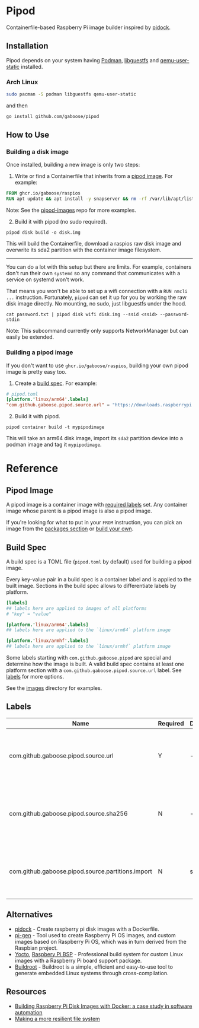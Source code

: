 # Pipod

Containerfile-based Raspberry Pi image builder inspired by [pidock](https://github.com/eringr/pidock).

## Installation

Pipod depends on your system having [Podman](https://podman.io), [libguestfs](https://libguestfs.org) and [qemu-user-static](https://www.qemu.org) installed.

### Arch Linux

```sh
sudo pacman -S podman libguestfs qemu-user-static
```

and then

```sh
go install github.com/gaboose/pipod
```

## How to Use

### Building a disk image

Once installed, building a new image is only two steps:

1. Write or find a Containerfile that inherits from a [pipod image](#pipod-image). For example:

```Dockerfile
FROM ghcr.io/gaboose/raspios
RUN apt update && apt install -y snapserver && rm -rf /var/lib/apt/lists/*
```

Note: See the [pipod-images](https://github.com/gaboose/pipod-images) repo for more examples.

2. Build it with pipod (no sudo required).

```
pipod disk build -o disk.img
```

This will build the Containerfile, download a raspios raw disk image and overwrite its sda2 partition with the container image filesystem.

---

You can do a lot with this setup but there are limits. For example, containers don't run their own `systemd` so any command that communicates with a service on systemd won't work.

That means you won't be able to set up a wifi connection with a `RUN nmcli ...` instruction. Fortunately, `pipod` can set it up for you by working the raw disk image directly. No mounting, no sudo, just libguestfs under the hood.

```
cat password.txt | pipod disk wifi disk.img --ssid <ssid> --password-stdin
```

Note: This subcommand currently only supports NetworkManager but can easily be extended.

### Building a pipod image

If you don't want to use `ghcr.io/gaboose/raspios`, building your own pipod image is pretty easy too.

1. Create a [build spec](#build-spec). For example:

```toml
# pipod.toml
[platform.'linux/arm64'.labels]
"com.github.gaboose.pipod.source.url" = "https://downloads.raspberrypi.com/raspios_lite_arm64/images/raspios_lite_arm64-2025-10-02/2025-10-01-raspios-trixie-arm64-lite.img.xz"
```

2. Build it with pipod.

```
pipod container build -t mypipodimage
```

This will take an arm64 disk image, import its `sda2` partition device into a podman image and tag it `mypipodimage`.

# Reference

## Pipod Image

A pipod image is a container image with [required labels](#labels) set. Any container image whose parent is a pipod image is also a pipod image.

If you're looking for what to put in your `FROM` instruction, you can pick an image from the [packages section](https://github.com/gaboose?tab=packages&repo_name=pipod) or [build your own](#building-a-pipod-image).

## Build Spec

A build spec is a TOML file (`pipod.toml` by default) used for building a pipod image.

Every key-value pair in a build spec is a container label and is applied to the built image. Sections in the build spec allows to differentiate labels by platform.

```toml
[labels]
## labels here are applied to images of all platforms
# "key" = "value"

[platform.'linux/arm64'.labels]
## labels here are applied to the `linux/arm64` platform image

[platform.'linux/armhf'.labels]
## labels here are applied to the `linux/armhf` platform image
```

Some labels starting with `com.github.gaboose.pipod` are special and determine how the image is built. A valid build spec contains at least one platform section with a `com.github.gaboose.pipod.source.url` label. See [labels](#labels) for more options.

See the [images](images) directory for examples.

## Labels

| Name                                              | Required | Default | Description                                                       |
| ------------------------------------------------- | -------- | ------- | ----------------------------------------------------------------- |
| com.github.gaboose.pipod.source.url               | Y        | -       | Link to the disk image from which this container was created.     |
| com.github.gaboose.pipod.source.sha256            | N        | -       | The SHA256 hash to verify the downloaded source image against.    |
| com.github.gaboose.pipod.source.partitions.import | N        | sda2    | The partition device from which this container image was created. |

## Alternatives

- [pidock](https://github.com/eringr/pidock) - Create raspberry pi disk images with a Dockerfile.
- [pi-gen](https://github.com/RPi-Distro/pi-gen) - Tool used to create Raspberry Pi OS images, and custom images based on Raspberry Pi OS, which was in turn derived from the Raspbian project.
- [Yocto](https://www.yoctoproject.org/), [Raspbery Pi BSP](https://git.yoctoproject.org/meta-raspberrypi/about/) - Professional build system for custom Linux images with a Raspberry Pi board support package.
- [Buildroot](https://buildroot.org/) - Buildroot is a simple, efficient and easy-to-use tool to generate embedded Linux systems through cross-compilation.

## Resources

- [Building Raspberry Pi Disk Images with Docker: a case study in software automation](https://www.boulderes.com/resource-library/building-raspberry-pi-disk-images-with-docker-a-case-study-in-software-automation)
- [Making a more resilient file system](https://pip.raspberrypi.com/categories/685-whitepapers-app-notes/documents/RP-003610-WP/Making-a-more-resilient-file-system.pdf)
